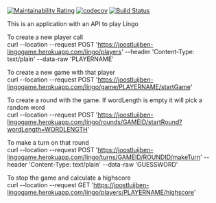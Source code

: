 [![Maintainability Rating](https://sonarcloud.io/api/project_badges/measure?project=Joostluijben_lingogame&metric=sqale_rating)](https://sonarcloud.io/dashboard?id=Joostluijben_lingowords)
[![codecov](https://codecov.io/gh/Joostluijben/lingogame/branch/master/graph/badge.svg)](https://codecov.io/gh/Joostluijben/lingowords)
[![Build Status](https://dev.azure.com/joostluijben/lingo/_apis/build/status/Joostluijben.lingogame?branchName=master)](https://dev.azure.com/joostluijben/lingo/_build/latest?definitionId=10&branchName=master)

This is an application with an API to play Lingo

To create a new player call <br>
curl --location --request POST 'https://joostluijben-lingogame.herokuapp.com/lingo/players' --header 'Content-Type: text/plain' --data-raw 'PLAYERNAME'<br>

To create a new game with that player<br>
curl --location --request POST 'https://joostluijben-lingogame.herokuapp.com/lingo/game/PLAYERNAME/startGame'

To create a round with the game. If wordLength is empty it will pick a random word<br>
curl --location --request POST 'https://joostluijben-lingogame.herokuapp.com/lingo/rounds/GAMEID/startRound?wordLength=WORDLENGTH'

To make a turn on that round<br>
curl --location --request POST 'https://joostluijben-lingogame.herokuapp.com/lingo/turns/GAMEID/ROUNDID/makeTurn' --header 'Content-Type: text/plain' --data-raw 'GUESSWORD'

To stop the game and calculate a highscore<br>
curl --location --request GET 'https://joostluijben-lingogame.herokuapp.com/lingo/players/PLAYERNAME/highscore'

